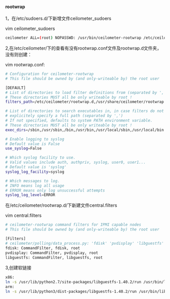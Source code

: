 #### rootwrap

1，在/etc/sudoers.d/下新增文件ceilometer_sudoers

vim ceilometer_sudoers

```bash
ceilometer ALL=(root) NOPASSWD: /usr/bin/ceilometer-rootwrap /etc/ceilometer/rootwrap.conf *
```

2,在/etc/ceilometer/下的查看有没有rootwrap.conf文件及rootwrap.d文件夹，没有则创建：

vim rootwrap.conf:

```bash
# Configuration for ceilometer-rootwrap
# This file should be owned by (and only-writeable by) the root user

[DEFAULT]
# List of directories to load filter definitions from (separated by ',').
# These directories MUST all be only writeable by root !
filters_path=/etc/ceilometer/rootwrap.d,/usr/share/ceilometer/rootwrap

# List of directories to search executables in, in case filters do not
# explicitely specify a full path (separated by ',')
# If not specified, defaults to system PATH environment variable.
# These directories MUST all be only writeable by root !
exec_dirs=/sbin,/usr/sbin,/bin,/usr/bin,/usr/local/sbin,/usr/local/bin

# Enable logging to syslog
# Default value is False
use_syslog=False

# Which syslog facility to use.
# Valid values include auth, authpriv, syslog, user0, user1...
# Default value is 'syslog'
syslog_log_facility=syslog

# Which messages to log.
# INFO means log all usage
# ERROR means only log unsuccessful attempts
syslog_log_level=ERROR

```

在/etc/ceilometer/rootwrap.d/下新建文件central.filters

vim central.filters

```bash
# ceilometer-rootwrap command filters for IPMI capable nodes
# This file should be owned by (and only-writeable by) the root user

[Filters]
# ceilometer/polling/data_process.py: 'fdisk' 'pvdisplay' 'libguestfs'
fdisk: CommandFilter, fdisk, root
pvdisplay: CommandFilter, pvdisplay, root
libguestfs: CommandFilter, libguestfs, root

```

3,创建软链接

```bash
x86:
ln -s /usr/lib/python2.7/site-packages/libguestfs-1.40.2/run /usr/bin/libguestfs    
arm:
ln -s /usr/lib/python3/dist-packages/libguestfs-1.40.2/run /usr/bin/libguestfs   
```



